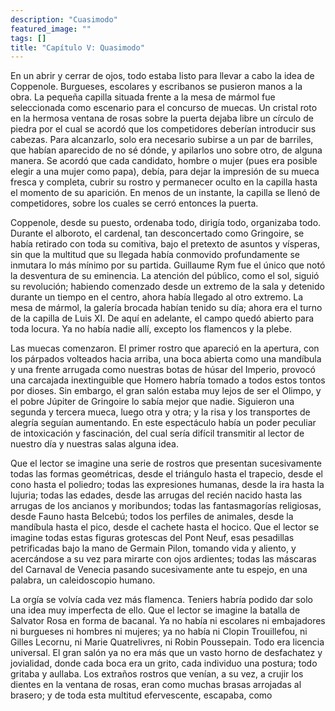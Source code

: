 ```yaml
---
description: "Cuasimodo"
featured_image: ""
tags: []
title: "Capítulo V: Quasimodo"
---
```


En un abrir y cerrar de ojos, todo estaba listo para llevar a cabo la idea de Coppenole. Burgueses, escolares y escribanos se pusieron manos a la obra. La pequeña capilla situada frente a la mesa de mármol fue seleccionada como escenario para el concurso de muecas. Un cristal roto en la hermosa ventana de rosas sobre la puerta dejaba libre un círculo de piedra por el cual se acordó que los competidores deberían introducir sus cabezas. Para alcanzarlo, solo era necesario subirse a un par de barriles, que habían aparecido de no sé dónde, y apilarlos uno sobre otro, de alguna manera. Se acordó que cada candidato, hombre o mujer (pues era posible elegir a una mujer como papa), debía, para dejar la impresión de su mueca fresca y completa, cubrir su rostro y permanecer oculto en la capilla hasta el momento de su aparición. En menos de un instante, la capilla se llenó de competidores, sobre los cuales se cerró entonces la puerta.

Coppenole, desde su puesto, ordenaba todo, dirigía todo, organizaba todo. Durante el alboroto, el cardenal, tan desconcertado como Gringoire, se había retirado con toda su comitiva, bajo el pretexto de asuntos y vísperas, sin que la multitud que su llegada había conmovido profundamente se inmutara lo más mínimo por su partida. Guillaume Rym fue el único que notó la desventura de su eminencia. La atención del público, como el sol, siguió su revolución; habiendo comenzado desde un extremo de la sala y detenido durante un tiempo en el centro, ahora había llegado al otro extremo. La mesa de mármol, la galería brocada habían tenido su día; ahora era el turno de la capilla de Luis XI. De aquí en adelante, el campo quedó abierto para toda locura. Ya no había nadie allí, excepto los flamencos y la plebe.

Las muecas comenzaron. El primer rostro que apareció en la apertura, con los párpados volteados hacia arriba, una boca abierta como una mandíbula y una frente arrugada como nuestras botas de húsar del Imperio, provocó una carcajada inextinguible que Homero habría tomado a todos estos tontos por dioses. Sin embargo, el gran salón estaba muy lejos de ser el Olimpo, y el pobre Júpiter de Gringoire lo sabía mejor que nadie. Siguieron una segunda y tercera mueca, luego otra y otra; y la risa y los transportes de alegría seguían aumentando. En este espectáculo había un poder peculiar de intoxicación y fascinación, del cual sería difícil transmitir al lector de nuestro día y nuestras salas alguna idea.

Que el lector se imagine una serie de rostros que presentan sucesivamente todas las formas geométricas, desde el triángulo hasta el trapecio, desde el cono hasta el poliedro; todas las expresiones humanas, desde la ira hasta la lujuria; todas las edades, desde las arrugas del recién nacido hasta las arrugas de los ancianos y moribundos; todas las fantasmagorías religiosas, desde Fauno hasta Belcebú; todos los perfiles de animales, desde la mandíbula hasta el pico, desde el cachete hasta el hocico. Que el lector se imagine todas estas figuras grotescas del Pont Neuf, esas pesadillas petrificadas bajo la mano de Germain Pilon, tomando vida y aliento, y acercándose a su vez para mirarte con ojos ardientes; todas las máscaras del Carnaval de Venecia pasando sucesivamente ante tu espejo, en una palabra, un caleidoscopio humano.

La orgía se volvía cada vez más flamenca. Teniers habría podido dar solo una idea muy imperfecta de ello. Que el lector se imagine la batalla de Salvator Rosa en forma de bacanal. Ya no había ni escolares ni embajadores ni burgueses ni hombres ni mujeres; ya no había ni Clopin Trouillefou, ni Gilles Lecornu, ni Marie Quatrelivres, ni Robin Poussepain. Todo era licencia universal. El gran salón ya no era más que un vasto horno de desfachatez y jovialidad, donde cada boca era un grito, cada individuo una postura; todo gritaba y aullaba. Los extraños rostros que venían, a su vez, a crujir los dientes en la ventana de rosas, eran como muchas brasas arrojadas al brasero; y de toda esta multitud efervescente, escapaba, como
